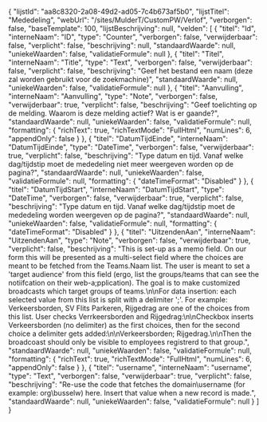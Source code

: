 {
  "lijstId": "aa8c8320-2a08-49d2-ad05-7c4b673af5b0",
  "lijstTitel": "Mededeling",
  "webUrl": "/sites/MulderT/CustomPW/Verlof",
  "verborgen": false,
  "baseTemplate": 100,
  "lijstBeschrijving": null,
  "velden": [
    {
      "titel": "Id",
      "interneNaam": "ID",
      "type": "Counter",
      "verborgen": false,
      "verwijderbaar": false,
      "verplicht": false,
      "beschrijving": null,
      "standaardWaarde": null,
      "uniekeWaarden": false,
      "validatieFormule": null
    },
    {
      "titel": "Titel",
      "interneNaam": "Title",
      "type": "Text",
      "verborgen": false,
      "verwijderbaar": false,
      "verplicht": false,
      "beschrijving": "Geef het bestand een naam (deze zal worden gebruikt voor de zoekmachine)",
      "standaardWaarde": null,
      "uniekeWaarden": false,
      "validatieFormule": null
    },
    {
      "titel": "Aanvulling",
      "interneNaam": "Aanvulling",
      "type": "Note",
      "verborgen": false,
      "verwijderbaar": true,
      "verplicht": false,
      "beschrijving": "Geef toelichting op de melding. Waarom is deze melding actief? Wat is er gaande?",
      "standaardWaarde": null,
      "uniekeWaarden": false,
      "validatieFormule": null,
      "formatting": {
        "richText": true,
        "richTextMode": "FullHtml",
        "numLines": 6,
        "appendOnly": false
      }
    },
    {
      "titel": "DatumTijdEinde",
      "interneNaam": "DatumTijdEinde",
      "type": "DateTime",
      "verborgen": false,
      "verwijderbaar": true,
      "verplicht": false,
      "beschrijving": "Type datum en tijd. Vanaf welke dag/tijdstip moet de mededeling niet meer weergeven worden op de pagina?",
      "standaardWaarde": null,
      "uniekeWaarden": false,
      "validatieFormule": null,
      "formatting": {
        "dateTimeFormat": "Disabled"
      }
    },
    {
      "titel": "DatumTijdStart",
      "interneNaam": "DatumTijdStart",
      "type": "DateTime",
      "verborgen": false,
      "verwijderbaar": true,
      "verplicht": false,
      "beschrijving": "Type datum en tijd. Vanaf welke dag/tijdstip moet de mededeling worden weergeven op de pagina?",
      "standaardWaarde": null,
      "uniekeWaarden": false,
      "validatieFormule": null,
      "formatting": {
        "dateTimeFormat": "Disabled"
      }
    },
    {
      "titel": "UitzendenAan",
      "interneNaam": "UitzendenAan",
      "type": "Note",
      "verborgen": false,
      "verwijderbaar": true,
      "verplicht": false,
      "beschrijving": "This is set-up as a memo field.  On our form this will be presented as a multi-select field where the choices are meant to be fetched from the Teams.Naam list. The user is meant to set a 'target audience' from this field (ergo, list the groups/teams that can see the notiifcation on their web-a;pplication). The goal is to make customized broadcasts which target groups of teams.\n\nFor data insertion: each selected value from this list is split with a delimiter ';'. For example: Verkeersborden, SV Flits Parkeren, Rijgedrag are one of the choices from this list. User checks Verrkeersborden and Rijgedrag:\n\nCheckbox inserts Verkeersborden (no delimiter) as the first choices, then for the second choice a delimiter gets added:\n\nVerkeersborden; Rijgedrag.\n\nThen the broadcoast should only be visible to employees registrerd to that group.",
      "standaardWaarde": null,
      "uniekeWaarden": false,
      "validatieFormule": null,
      "formatting": {
        "richText": true,
        "richTextMode": "FullHtml",
        "numLines": 6,
        "appendOnly": false
      }
    },
    {
      "titel": "username",
      "interneNaam": "username",
      "type": "Text",
      "verborgen": false,
      "verwijderbaar": true,
      "verplicht": false,
      "beschrijving": "Re-use the code that fetches the domain\\username (for example: org\\busselw) here. Insert that value when a new record is made.",
      "standaardWaarde": null,
      "uniekeWaarden": false,
      "validatieFormule": null
    }
  ]
}
